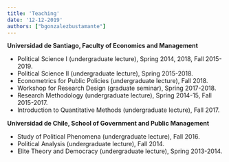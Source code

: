 ```yaml
---
title: 'Teaching'
date: '12-12-2019'
authors: ["bgonzalezbustamante"]
---
```


**Universidad de Santiago, Faculty of Economics and Management**

* Political Science I (undergraduate lecture), Spring 2014, 2018, Fall 2015-2019.
* Political Science II (undergraduate lecture), Spring 2015-2018.
* Econometrics for Public Policies (undergraduate lecture), Fall 2018.
* Workshop for Research Design (graduate seminar), Spring 2017-2018.
* Research Methodology (undergraduate lecture), Spring 2014-15, Fall 2015-2017.
* Introduction to Quantitative Methods (undergraduate lecture), Fall 2017.

**Universidad de Chile, School of Government and Public Management**

* Study of Political Phenomena (undergraduate lecture), Fall 2016.
* Political Analysis (undergraduate lecture), Fall 2014.
* Elite Theory and Democracy (undergraduate lecture), Spring 2013-2014.
